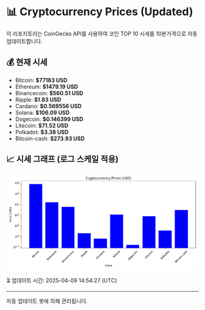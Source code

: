 
# 📊 Cryptocurrency Prices (Updated)

이 리포지토리는 CoinGecko API를 사용하여 코인 TOP 10 시세를 10분가격으로 자동 업데이트합니다.

## 💰 현재 시세
- Bitcoin: **$77183 USD**
- Ethereum: **$1479.19 USD**
- Binancecoin: **$560.51 USD**
- Ripple: **$1.83 USD**
- Cardano: **$0.569556 USD**
- Solana: **$106.09 USD**
- Dogecoin: **$0.146399 USD**
- Litecoin: **$71.52 USD**
- Polkadot: **$3.38 USD**
- Bitcoin-cash: **$273.93 USD**

## 📈 시세 그래프 (로그 스케일 적용)
![Crypto Prices](crypto_prices.png)

⏳ 업데이트 시간: 2025-04-09 14:54:27 (UTC)

---
자동 업데이트 봇에 의해 관리됩니다.
